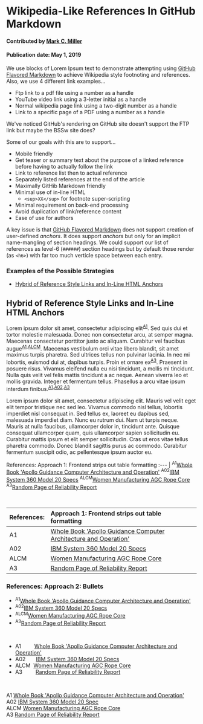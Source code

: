 # Wikipedia-Like References In GitHub Markdown

#### Contributed by [Mark C. Miller](https://github.com/markcmiller86)

#### Publication date: May 1, 2019

We use blocks of Lorem Ipsum text to
demonstrate attempting using
[GitHub Flavored Markdown](https://github.github.com/gfm/)
to achieve Wikipedia style footnoting and references. 
Also, we use 4 different link examples...

- Ftp link to a pdf file using a number as a handle
- YouTube video link using a 3-letter initial as a handle
- Normal wikipedia page link using a two-digit number as a handle
- Link to a specific page of a PDF using a number as a handle

We've noticed GitHub's rendering on GitHub site doesn't support the FTP link
but maybe the BSSw site does?

Some of our goals with this are to support...

- Mobile friendly
- Get teaser or summary text about the purpose of a linked reference
  before having to actually follow the link
- Link to reference list then to actual reference
- Separately listed references at the end of the article
- Maximally GitHib Markdown friendly
- Minimal use of in-line HTML
  - `<sup>XX</sup>` for footnote super-scripting
- Minimal requirement on back-end processing
- Avoid duplication of link/reference content
- Ease of use for authors

A key issue is that [GitHub Flavored Markdown](https://github.github.com/gfm/)
does not support creation of user-defined *anchors*. It does support *anchors*
but only for an implicit name-mangling of section headings. We could support
our list of references as level-6 (`######`) section headings but by default
those render (as `<h6>`) with far too much verticle space between each entry.

### Examples of the Possible Strategies

- [Hybrid of Reference Style Links and In-Line HTML Anchors](#hybrid-of-reference-style-links-and-in-line-html-anchors)

## Hybrid of Reference Style Links and In-Line HTML Anchors

Lorem ipsum dolor sit amet, consectetur adipiscing elit<sup>[A1]</sup>.
Sed quis dui et tortor molestie malesuada. Donec non consectetur arcu,
at semper magna.  Maecenas consectetur porttitor justo ac aliquam.
Curabitur vel faucibus augue<sup>[A1],[ALCM]</sup>. Maecenas vestibulum
orci vitae libero blandit, sit amet maximus turpis pharetra. Sed ultrices
tellus non pulvinar lacinia. In nec mi lobortis, euismod dui at, dapibus
turpis. Proin et ornare ex<sup>[A3]</sup>. Praesent in posuere risus.
Vivamus eleifend nulla eu nisi tincidunt, a mollis mi tincidunt. Nulla
quis velit vel felis mattis tincidunt a ac neque. Aenean viverra leo et
mollis gravida. Integer et fermentum tellus. Phasellus a arcu vitae ipsum
interdum finibus.<sup>[A1],[A02],[A3]</sup>

Lorem ipsum dolor sit amet, consectetur adipiscing elit. Mauris vel velit eget elit tempor tristique nec sed leo. Vivamus commodo nisl tellus, lobortis imperdiet nisl consequat in. Sed tellus ex, laoreet eu dapibus sed, malesuada imperdiet diam. Nunc eu rutrum dui. Nam ut turpis neque. Mauris at nulla faucibus, ullamcorper dolor in, tincidunt ante. Quisque consequat ullamcorper quam, quis ullamcorper sapien sollicitudin eu. Curabitur mattis ipsum et elit semper sollicitudin. Cras ut eros vitae tellus pharetra commodo. Donec blandit sagittis purus ac commodo. Curabitur fermentum suscipit odio, ac pellentesque ipsum auctor eu.


[A1]: #B1 "Whole Book 'Apollo Guidance Computer Architecture and Operation'"
[ALCM]: #BLCM "Women Manufacturing AGC Rope Core"
[A02]: #B02 "IBM System 360 Model 20 Specs"
[A3]: #B3 "Random Page of Reliability Report"

References: Approach 1: Frontend strips out table formatting
:--- |
<a name="B1"></a><sup>A1</sup>[Whole Book 'Apollo Guidance Computer Architecture and Operation'](ftp://ssh.esac.esa.int/pub/ekuulker/Apollo15/The-Apollo-Guidance-Computer-Architecture-and-Operation.pdf)
<a name="B02"></a><sup>A02</sup>[IBM System 360 Model 20 Specs](https://en.wikipedia.org/wiki/IBM_System/360_Model_20)
<a name="BLCM"></a><sup>ALCM</sup>[Women Manufacturing AGC Rope Core](https://youtu.be/YIBhPsyYCiM)
<a name="B3"></a><sup>A3</sup>[Random Page of Reliability Report](https://www.ibiblio.org/apollo/klabs/history/history_docs/r713.pdf?#page=39)

<br>

References: | Approach 1: Frontend strips out table formatting
:---|:---
A1 | [Whole Book 'Apollo Guidance Computer Architecture and Operation'](ftp://ssh.esac.esa.int/pub/ekuulker/Apollo15/The-Apollo-Guidance-Computer-Architecture-and-Operation.pdf)
A02 | [IBM System 360 Model 20 Specs](https://en.wikipedia.org/wiki/IBM_System/360_Model_20)
ALCM | [Women Manufacturing AGC Rope Core](https://youtu.be/YIBhPsyYCiM)
A3 | [Random Page of Reliability Report](https://www.ibiblio.org/apollo/klabs/history/history_docs/r713.pdf?#page=39)

<!--- Frontend strips out table formatting, so trying another approach --->

### References: Approach 2: Bullets

- <a name="B1"></a><sup>A1</sup>[Whole Book 'Apollo Guidance Computer Architecture and Operation'](ftp://ssh.esac.esa.int/pub/ekuulker/Apollo15/The-Apollo-Guidance-Computer-Architecture-and-Operation.pdf)
- <a name="B02"></a><sup>A02</sup>[IBM System 360 Model 20 Specs](https://en.wikipedia.org/wiki/IBM_System/360_Model_20)
- <a name="BLCM"></a><sup>ALCM</sup>[Women Manufacturing AGC Rope Core](https://youtu.be/YIBhPsyYCiM)
- <a name="B3"></a><sup>A3</sup>[Random Page of Reliability Report](https://www.ibiblio.org/apollo/klabs/history/history_docs/r713.pdf?#page=39)

<br>

- A1 &nbsp; &nbsp; &nbsp; &nbsp; [Whole Book 'Apollo Guidance Computer Architecture and Operation'](ftp://ssh.esac.esa.int/pub/ekuulker/Apollo15/The-Apollo-Guidance-Computer-Architecture-and-Operation.pdf)
- A02 &nbsp; &nbsp; &nbsp; [IBM System 360 Model 20 Specs](https://en.wikipedia.org/wiki/IBM_System/360_Model_20)
- ALCM &nbsp;[Women Manufacturing AGC Rope Core](https://youtu.be/YIBhPsyYCiM)
- A3 &nbsp; &nbsp; &nbsp; &nbsp; [Random Page of Reliability Report](https://www.ibiblio.org/apollo/klabs/history/history_docs/r713.pdf?#page=39)

<br>

A1 <a href="ftp://ssh.esac.esa.int/pub/ekuulker/Apollo15/The-Apollo-Guidance-Computer-Architecture-and-Operation.pdf" class="link-row">Whole Book 'Apollo Guidance Computer Architecture and Operation'</a>
<br>
A02 <a href="https://en.wikipedia.org/wiki/IBM_System/360_Model_20" class="link-row">IBM System 360 Model 20 Spec</a>
<br>
ALCM <a href="https://youtu.be/YIBhPsyYCiM" class="link-row">Women Manufacturing AGC Rope Core</a>
<br>
A3 <a href="https://www.ibiblio.org/apollo/klabs/history/history_docs/r713.pdf?#page=39" class="link-row">Random Page of Reliability Report</a>

<!---
Publish: preview
Categories: collaboration
Topics: projects and organizations
Tags: bssw-blog-article
Level: 2
Prerequisites: default
Aggregate: none
--->
